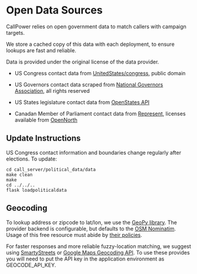 Open Data Sources
==============

CallPower relies on open government data to match callers with campaign targets.

We store a cached copy of this data with each deployment, to ensure lookups are fast and reliable.

Data is provided under the original license of the data provider. 

* US Congress contact data from [UnitedStates/congress](https://github.com/unitedstates/congress), public domain
* US Governors contact data scraped from [National Governors Association](https://github.com/spacedogXYZ/us_governors_contact), all rights reserved
* US States legislature contact data from [OpenStates API](https://docs.openstates.org/en/latest/api/v2/)

* Canadan Member of Parliament contact data from [Represent](http://represent.opennorth.ca), licenses available from [OpenNorth](https://github.com/opennorth/represent-canada-data)

Update Instructions
-------------------

US Congress contact information and boundaries change regularly after elections. To update: 

    cd call_server/political_data/data
    make clean
    make
    cd ../../..
    flask loadpoliticaldata

Geocoding
---------

To lookup address or zipcode to lat/lon, we use the [GeoPy library](https://geopy.readthedocs.io/en/1.11.0/#module-geopy.geocoders). The provider backend is configurable, but defaults to the [OSM Nominatim](https://nominatim.openstreetmap.org). Usage of this free resource must abide by [their policies](https://operations.osmfoundation.org/policies/nominatim/).

For faster responses and more reliable fuzzy-location matching, we suggest using [SmartyStreets](https://smartystreets.com) or [Google Maps Geocoding API](https://developers.google.com/maps/documentation/geocoding/start). To use these provides you will need to put the API key in the application environment as GEOCODE_API_KEY.
